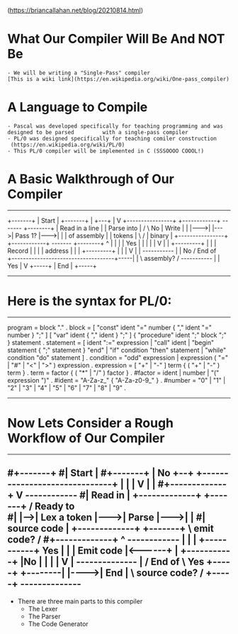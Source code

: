 (https://briancallahan.net/blog/20210814.html)

# What Our Compiler Will Be And NOT Be
	- We will be writing a "Single-Pass" compiler 
	[This is a wiki link](https://en.wikipedia.org/wiki/One-pass_compiler)

# A Language to Compile
	- Pascal was developed specifically for teaching programming and was designed to be parsed 	       with a single-pass compiler
	- PL/0 was designed specifically for teaching comiler construction
	 (https://en.wikipedia.org/wiki/PL/0)
	- This PL/0 compiler will be implemented in C (SSSOOOO COOOL!)


# A Basic Walkthrough of Our Compiler

---------------------------------------------------------------------

+-------+
| Start |
+-------+
    |
    +---+
        |
        V
+----------------+    +------------+      -------      +--------+
| Read in a line |    | Parse into |     /       \  No | Write  |
|                |--->|            |--->| Pass 1? |--->|        |
| of assembly    |    | tokens     |     \       /     | binary |
+----------------+    +------------+      -------      +--------+
        ^                                    |             |
        |                                    | Yes         |
        |                                    |             |
        |                                    V             |
        |                               +---------+        |
        |                               | Record  |        |
        |                               | address |        |
        |                               +---------+        |
        |                                    |             V
        |                                    |       -----------
        |                                    |  No  / End of    \
        +------------------------------------+-----|             |
                                                    \ assembly? /
                                                     -----------
                                                           |
                                                           | Yes
                                                           |
                                                           V
                                                        +-----+
                                                        | End |
                                                        +-----+

--------------------------------------------------------------------


# Here is the syntax for PL/0:
--------------------------------------------------------------------
program		= block "." .
block		= [ "const" ident "=" number { "," ident "=" number } ";" ]
		  [ "var" ident { "," ident } ";" ]
		  { "procedure" ident ";" block ";" } statement .
statement	= [ ident ":=" expression
		  | "call" ident
		  | "begin" statement { ";" statement } "end"
		  | "if" condition "then" statement
		  | "while" condition "do" statement ] .
condition	= "odd" expression
		| expression ( "=" | "#" | "<" | ">" ) expression .
expression	= [ "+" | "-" ] term { ( "+" | "-" ) term } .
term		= factor { ( "*" | "/" ) factor } .
#factor		= ident
		| number
		| "(" expression ")" .
#ident		= "A-Za-z_" { "A-Za-z0-9_" } .
#number		= "0" | "1" | "2" | "3" | "4" | "5" | "6" | "7" | "8" | "9" .

--------------------------------------------------------------------

# Now Lets Consider a Rough Workflow of Our Compiler

--------------------------------------------------------------------

#+-------+
#| Start |
#+-------+
    |                                      No
    +--+                   +------------------------------+
       |                   |                              |
       V                   |                              |
#+-------------+            V                        ------------
#| Read in     |   +-------------+    +-------+     / Ready to   \
#|             |-->| Lex a token |--->| Parse |--->|              |
#| source code |   +-------------+    +-------+     \ emit code? /
#+-------------+            ^                        ------------
                           |                              |
                           |          +-----------+  Yes  |
                           |          | Emit code |<------+
                           |          +-----------+
                           |No              |
                           |                |
                           |                V
                           |          --------------
                           |         / End of       \  Yes +-----+
                           +--------|                |---->| End |
                                     \ source code? /      +-----+
                                      --------------
--------------------------------------------------------------------

- There are three main parts to this compiler
	* The Lexer
	* The Parser
	* The Code Generator







